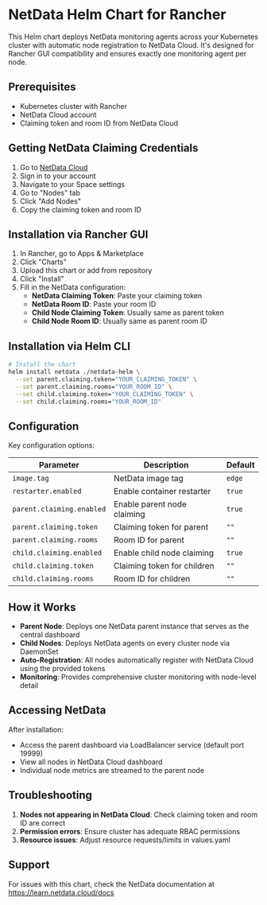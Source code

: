 # NetData Helm Chart for Rancher

This Helm chart deploys NetData monitoring agents across your Kubernetes cluster with automatic node registration to NetData Cloud. It's designed for Rancher GUI compatibility and ensures exactly one monitoring agent per node.

## Prerequisites

- Kubernetes cluster with Rancher
- NetData Cloud account
- Claiming token and room ID from NetData Cloud

## Getting NetData Claiming Credentials

1. Go to [NetData Cloud](https://app.netdata.cloud)
2. Sign in to your account
3. Navigate to your Space settings
4. Go to "Nodes" tab
5. Click "Add Nodes"
6. Copy the claiming token and room ID

## Installation via Rancher GUI

1. In Rancher, go to Apps & Marketplace
2. Click "Charts"
3. Upload this chart or add from repository
4. Click "Install"
5. Fill in the NetData configuration:
   - **NetData Claiming Token**: Paste your claiming token
   - **NetData Room ID**: Paste your room ID
   - **Child Node Claiming Token**: Usually same as parent token
   - **Child Node Room ID**: Usually same as parent room ID

## Installation via Helm CLI

```bash
# Install the chart
helm install netdata ./netdata-helm \
  --set parent.claiming.token="YOUR_CLAIMING_TOKEN" \
  --set parent.claiming.rooms="YOUR_ROOM_ID" \
  --set child.claiming.token="YOUR_CLAIMING_TOKEN" \
  --set child.claiming.rooms="YOUR_ROOM_ID"
```

## Configuration

Key configuration options:

| Parameter | Description | Default |
|-----------|-------------|---------|
| `image.tag` | NetData image tag | `edge` |
| `restarter.enabled` | Enable container restarter | `true` |
| `parent.claiming.enabled` | Enable parent node claiming | `true` |
| `parent.claiming.token` | Claiming token for parent | `""` |
| `parent.claiming.rooms` | Room ID for parent | `""` |
| `child.claiming.enabled` | Enable child node claiming | `true` |
| `child.claiming.token` | Claiming token for children | `""` |
| `child.claiming.rooms` | Room ID for children | `""` |

## How it Works

- **Parent Node**: Deploys one NetData parent instance that serves as the central dashboard
- **Child Nodes**: Deploys NetData agents on every cluster node via DaemonSet
- **Auto-Registration**: All nodes automatically register with NetData Cloud using the provided tokens
- **Monitoring**: Provides comprehensive cluster monitoring with node-level detail

## Accessing NetData

After installation:
- Access the parent dashboard via LoadBalancer service (default port 19999)
- View all nodes in NetData Cloud dashboard
- Individual node metrics are streamed to the parent node

## Troubleshooting

1. **Nodes not appearing in NetData Cloud**: Check claiming token and room ID are correct
2. **Permission errors**: Ensure cluster has adequate RBAC permissions
3. **Resource issues**: Adjust resource requests/limits in values.yaml

## Support

For issues with this chart, check the NetData documentation at https://learn.netdata.cloud/docs